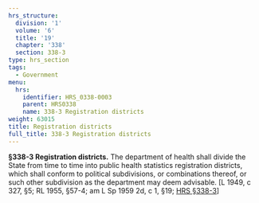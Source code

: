 ```yaml
---
hrs_structure:
  division: '1'
  volume: '6'
  title: '19'
  chapter: '338'
  section: 338-3
type: hrs_section
tags:
  - Government
menu:
  hrs:
    identifier: HRS_0338-0003
    parent: HRS0338
    name: 338-3 Registration districts
weight: 63015
title: Registration districts
full_title: 338-3 Registration districts
---
```

**§338-3 Registration districts.** The department of health shall divide the State from time to time into public health statistics registration districts, which shall conform to political subdivisions, or combinations thereof, or such other subdivision as the department may deem advisable. [L 1949, c 327, §5; RL 1955, §57-4; am L Sp 1959 2d, c 1, §19; [HRS §338-3](/title-19/chapter-338/section-338-3/)]